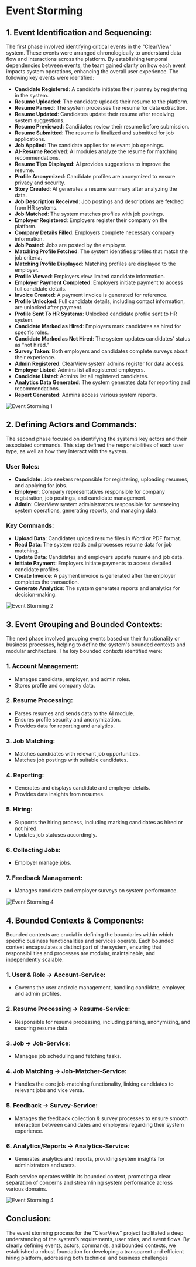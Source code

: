 # Event Storming
 
## 1. Event Identification and Sequencing:
The first phase involved identifying critical events in the "ClearView" system. These events were arranged chronologically to understand data flow and interactions across the platform. By establishing temporal dependencies between events, the team gained clarity on how each event impacts system operations, enhancing the overall user experience. The following key events were identified:
 
- **Candidate Registered**: A candidate initiates their journey by registering in the system.
- **Resume Uploaded**: The candidate uploads their resume to the platform.
- **Resume Parsed**: The system processes the resume for data extraction.
- **Resume Updated**: Candidates update their resume after receiving system suggestions.
- **Resume Previewed**: Candidates review their resume before submission.
- **Resume Submitted**: The resume is finalized and submitted for job applications.
- **Job Applied**: The candidate applies for relevant job openings.
- **AI-Resume Received**: AI modules analyze the resume for matching recommendations.
- **Resume Tips Displayed**: AI provides suggestions to improve the resume.
- **Profile Anonymized**: Candidate profiles are anonymized to ensure privacy and security.
- **Story Created**: AI generates a resume summary after analyzing the data.
- **Job Description Received**: Job postings and descriptions are fetched from HR systems.
- **Job Matched**: The system matches profiles with job postings.
- **Employer Registered**: Employers register their company on the platform.
- **Company Details Filled**: Employers complete necessary company information.
- **Job Posted**: Jobs are posted by the employer.
- **Matching Profile Fetched**: The system identifies profiles that match the job criteria.
- **Matching Profile Displayed**: Matching profiles are displayed to the employer.
- **Profile Viewed**: Employers view limited candidate information.
- **Employer Payment Completed**: Employers initiate payment to access full candidate details.
- **Invoice Created**: A payment invoice is generated for reference.
- **Profile Unlocked**: Full candidate details, including contact information, are unlocked after payment.
- **Profile Sent To HR Systems**: Unlocked candidate profile sent to HR system.
- **Candidate Marked as Hired**: Employers mark candidates as hired for specific roles.
- **Candidate Marked as Not Hired**: The system updates candidates' status as "not hired."
- **Survey Taken**: Both employers and candidates complete surveys about their experience.
- **Admin Registered**: ClearView system admins register for data access.
- **Employer Listed**: Admins list all registered employers.
- **Candidate Listed**: Admins list all registered candidates.
- **Analytics Data Generated**: The system generates data for reporting and recommendations.
- **Report Generated**: Admins access various system reports.
 
<img src="images/Event Storming 1.png" alt="Event Storming 1"/>
 
## 2. Defining Actors and Commands:
The second phase focused on identifying the system’s key actors and their associated commands. This step defined the responsibilities of each user type, as well as how they interact with the system.
 
### User Roles:
- **Candidate**: Job seekers responsible for registering, uploading resumes, and applying for jobs.
- **Employer**: Company representatives responsible for company registration, job postings, and candidate management.
- **Admin**: ClearView system administrators responsible for overseeing system operations, generating reports, and managing data.
 
### Key Commands:
- **Upload Data**: Candidates upload resume files in Word or PDF format.
- **Read Data**: The system reads and processes resume data for job matching.
- **Update Data**: Candidates and employers update resume and job data.
- **Initiate Payment**: Employers initiate payments to access detailed candidate profiles.
- **Create Invoice**: A payment invoice is generated after the employer completes the transaction.
- **Generate Analytics**: The system generates reports and analytics for decision-making.
 
<img src="images/Event Storming 2.png" alt="Event Storming 2"/>
 
## 3. Event Grouping and Bounded Contexts:
The next phase involved grouping events based on their functionality or business processes, helping to define the system's bounded contexts and modular architecture. The key bounded contexts identified were:
 
### 1. **Account Management**:
- Manages candidate, employer, and admin roles.
- Stores profile and company data.
 
### 2. **Resume Processing**:
- Parses resumes and sends data to the AI module.
- Ensures profile security and anonymization.
- Provides data for reporting and analytics.
 
### 3. **Job Matching**:
- Matches candidates with relevant job opportunities.
- Matches job postings with suitable candidates.
 
### 4. **Reporting**:
- Generates and displays candidate and employer details.
- Provides data insights from resumes.
 
### 5. **Hiring**:
- Supports the hiring process, including marking candidates as hired or not hired.
- Updates job statuses accordingly.
 
### 6. **Collecting Jobs**:
- Employer manage jobs.
 
### 7. **Feedback Management**:
- Manages candidate and employer surveys on system performance.
 
<img src="images/Event Storming 3.png" alt="Event Storming 4"/>

## 4. Bounded Contexts & Components:
Bounded contexts are crucial in defining the boundaries within which specific business functionalities and services operate. Each bounded context encapsulates a distinct part of the system, ensuring that responsibilities and processes are modular, maintainable, and independently scalable.

### 1. **User & Role -> Account-Service**:
- Governs the user and role management, handling candidate, employer, and admin profiles.

### 2. **Resume Processing -> Resume-Service**:
- Responsible for resume processing, including parsing, anonymizing, and securing resume data.

### 3. **Job  -> Job-Service**:
- Manages job scheduling and fetching tasks.

### 4. **Job Matching -> Job-Matcher-Service**:
- Handles the core job-matching functionality, linking candidates to relevant jobs and vice versa.

### 5. **Feedback -> Survey-Service**:
- Manages the feedback collection & survey processes to ensure smooth interaction between candidates and employers regarding their system experience.

### 6. **Analytics/Reports -> Analytics-Service**:
- Generates analytics and reports, providing system insights for administrators and users.

Each service operates within its bounded context, promoting a clear separation of concerns and streamlining system performance across various domains.

<img src="images/Event Storming 4.png" alt="Event Storming 4"/>
 
## Conclusion:
The event storming process for the "ClearView" project facilitated a deep understanding of the system’s requirements, user roles, and event flows. By clearly defining events, actors, commands, and bounded contexts, we established a robust foundation for developing a transparent and efficient hiring platform, addressing both technical and business challenges
